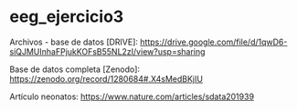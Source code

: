 # eeg_ejercicio3


Archivos - base de datos [DRIVE]: https://drive.google.com/file/d/1qwD6-siQJMUInhaFPjukKOFsB55NL2zI/view?usp=sharing

Base de datos completa [Zenodo]: https://zenodo.org/record/1280684#.X4sMedBKjIU

Artículo neonatos: https://www.nature.com/articles/sdata201939

